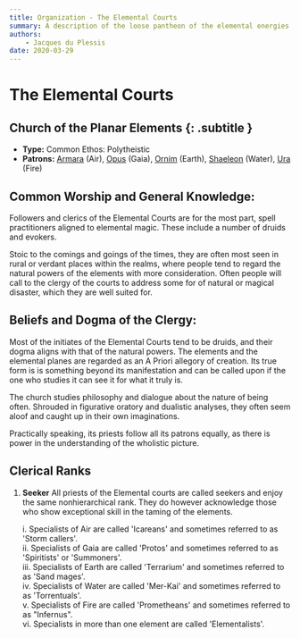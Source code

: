 ```yaml
---
title: Organization - The Elemental Courts
summary: A description of the loose pantheon of the elemental energies and associated planes.
authors:
    - Jacques du Plessis
date: 2020-03-29
---
```

# The Elemental Courts
## Church of the Planar Elements {: .subtitle }

* **Type:** Common Ethos: Polytheistic
* **Patrons:** [Armara](/religion/deities/armara) (Air), [Opus](/religion/deities/opus) (Gaia), [Ornim](/religion/deities/ornim) (Earth), [Shaeleon](/religion/deities/shaeleon) (Water), [Ura](/religion/deities/ura) (Fire)

## Common Worship and General Knowledge:
Followers and clerics of the Elemental Courts are for the most part, spell practitioners aligned to elemental magic. These include a number of druids and evokers.

Stoic to the comings and goings of the times, they are often most seen in rural or verdant places within the realms, where people tend to regard the natural powers of the elements with more consideration. Often people will call to the clergy of the courts to address some for of natural or magical disaster, which they are well suited for.

## Beliefs and Dogma of the Clergy: 
Most of the initiates of the Elemental Courts tend to be druids, and their dogma aligns with that of the natural powers.  The elements and the elemental planes are regarded as an A Priori allegory of creation. Its true form is is something beyond its manifestation and can be called upon if the one who studies it can see it for what it truly is.

The church studies philosophy and dialogue about the nature of being often.  Shrouded in figurative oratory and dualistic analyses, they often seem aloof and caught up in their own imaginations.

Practically speaking, its priests follow all its patrons equally, as there is power in the understanding of the wholistic picture.

## Clerical Ranks
1. **Seeker** All priests of the Elemental courts are called seekers and enjoy the same nonhierarchical rank.  They do however acknowledge those who show exceptional skill in the taming of the elements.

    i. Specialists of Air are called 'Icareans' and sometimes referred to as 'Storm callers'.</br>
    ii. Specialists of Gaia are called 'Protos' and sometimes referred to as 'Spiritists' or 'Summoners'.</br>
    iii. Specialists of Earth are called 'Terrarium' and sometimes referred to as 'Sand mages'.</br>
    iv. Specialists of Water are called 'Mer-Kai' and sometimes referred to as 'Torrentuals'.</br>
    v. Specialists of Fire are called 'Prometheans' and sometimes referred to as "Infernus".</br>
    vi. Specialists in more than one element are called 'Elementalists'.</br>
